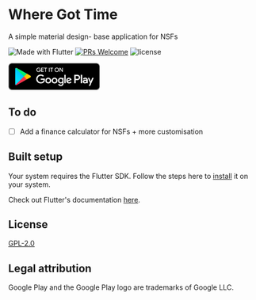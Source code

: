# Where Got Time

A simple material design- base application for NSFs

![Made with Flutter](https://img.shields.io/badge/Made%20With-Flutter-blue?style=flat-square)
[![PRs Welcome](https://img.shields.io/badge/PRs-welcome-brightgreen.svg?style=flat-square)](http://makeapullrequest.com)
![license](https://img.shields.io/github/license/justrach/wheregottimeflutter?style=flat-square)

<a href='https://play.google.com/store/apps/details?id=co.rachpra.ord_countdown'><img height="55" alt='Get it on Google Play' src='/google_play.png'/></a>
## To do
- [ ] Add a finance calculator for NSFs + more customisation

## Built setup

Your system requires the Flutter SDK. Follow the steps here to [install](https://flutter.dev/docs/get-started/install) it on your system.

Check out Flutter's documentation [here](https://flutter.dev/docs).

## License

[GPL-2.0](https://github.com/justrach/wheregottimeflutter/blob/master/LICENSE)

## Legal attribution

Google Play and the Google Play logo are trademarks of Google LLC.
